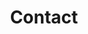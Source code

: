 ---
title: "Contact"
description : "this is a meta description"

office:
  title : "Cubul Educational Toys S.R.L."
  email : "katharina@cubul.eu"
  location : "Intrarea Gherghe Simionescu 19, Bucharest, România"
 
draft: true
---